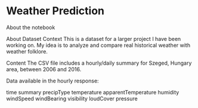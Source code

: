 # Weather Prediction

About the notebook


About Dataset
Context
This is a dataset for a larger project I have been working on. My idea is to analyze and compare real historical weather with weather folklore.

Content
The CSV file includes a hourly/daily summary for Szeged, Hungary area, between 2006 and 2016.

Data available in the hourly response:

time
summary
precipType
temperature
apparentTemperature
humidity
windSpeed
windBearing
visibility
loudCover
pressure
